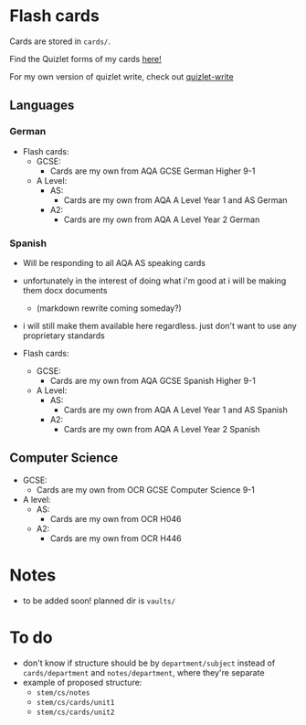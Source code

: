 # Flash cards

Cards are stored in `cards/`.

Find the Quizlet forms of my cards [here!](https://quizlet.com/Eingabeaufforderung/folders)

For my own version of quizlet write, check out [quizlet-write](https://github.com/RubberDuckCollector/quizlet-write)

## Languages

### German

- Flash cards:
    - GCSE:
        - Cards are my own from AQA GCSE German Higher 9-1
    - A Level:
        - AS:
            - Cards are my own from AQA A Level Year 1 and AS German
        - A2:
            - Cards are my own from AQA A Level Year 2 German

### Spanish

- Will be responding to all AQA AS speaking cards
- unfortunately in the interest of doing what i'm good at i will be making them docx documents
    - (markdown rewrite coming someday?)
- i will still make them available here regardless. just don't want to use any proprietary standards

- Flash cards:
    - GCSE:
        - Cards are my own from AQA GCSE Spanish Higher 9-1
    - A Level:
        - AS:
            - Cards are my own from AQA A Level Year 1 and AS Spanish
        - A2:
            - Cards are my own from AQA A Level Year 2 Spanish

## Computer Science

- GCSE:
    - Cards are my own from OCR GCSE Computer Science 9-1
- A level:
    - AS:
        - Cards are my own from OCR H046
    - A2:
        - Cards are my own from OCR H446

# Notes

- to be added soon! planned dir is `vaults/`

# To do

- don't know if structure should be by `department/subject` instead of `cards/department` and `notes/department`, where they're separate
- example of proposed structure:
    - `stem/cs/notes`
    - `stem/cs/cards/unit1`
    - `stem/cs/cards/unit2`

















<!-- <details open><summary>Flash cards</summary> -->
<!--     <ul> -->    
<!--         <li> -->
<!--             Flash cards -->
<!--         </li> -->
<!--         <li> -->
<!--             All flash cards are stored in <code>cards/</code> -->
<!--         </li> -->
<!--         <li> -->
<!--             <details open><summary>Languages</summary> -->
<!--                 <ul> -->
<!--                     <li> -->
<!--                         <details open><summary>German</summary> <!-1- German is its own element in the list of languages -1-> -->
<!--                             <ul> -->
<!--                                 <li> -->
<!--                                     <details open><summary>GCSE</summary> <!-1- GCSE and A level are on the same level of indentation in the listinator -1-> -->
<!--                                         <ul> -->
<!--                                             <li>Cards are my own from AQA GCSE Higher 9-1</li> -->
<!--                                         </ul> -->
<!--                                     </details> -->
<!--                                 </li> -->
<!--                                 <li> -->
<!--                                     <details open><summary>A Level</summary> -->
<!--                                     <ul> -->
<!--                                         <details open><summary>AS</summary> <!-1- AS and A2 are one level more indented than GCSE and A level -1-> -->
<!--                                             <ul>                            <!-1- because AS and A2 are parts of the A level -1-> -->
<!--                                                 <li>Cards are my own from AQA A Level Year 1 and AS German</li> -->
<!--                                             <ul> -->
<!--                                         </details> -->
<!--                                         <details open><summary>A2</summary> -->
<!--                                             <ul> -->
<!--                                                 <li>Cards are my own from AQA A Level Year 2 German</li> -->
<!--                                             </ul> -->
<!--                                         </details> -->
<!--                                     </ul> -->
<!--                                 </li> -->
<!--                             </ul> -->
<!--                         </details> -->
<!--                     </li> -->
<!--                 </ul> -->
<!--             </details> -->
<!--         </li> -->
<!--     </ul> -->
<!-- </details> -->
